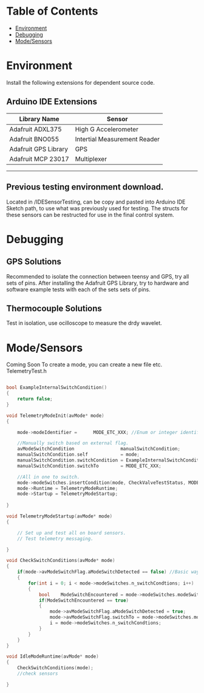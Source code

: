 # Table of Contents
- [Environment](#Envrionment)
- [Debugging](#Debugging)
- [Mode/Sensors](#Mode/Sensors)
# Environment
Install the following extensions for dependent source code.
## Arduino IDE Extensions

| **Library Name**   | **Sensor**   |
| -------------- | -------------- |
| Adafruit ADXL375  | High G Accelerometer     |
| Adafruit BNO055   | Intertial Measurement Reader     |
| Adafruit GPS Library   |  GPS     |
| Adafruit MCP 23017   | Multiplexer     |
________________________________________
## Previous testing environment download.
Located in /IDESensorTesting, can be copy and pasted into Arduino IDE Sketch path, to use what was previously used for testing.
The structs for these sensors can be restructed for use in the final control system.

# Debugging

## GPS Solutions
Recommended to isolate the connection between teensy and GPS, try all sets of pins.
After installing the Adafruit GPS Library, try to hardware and software example tests with each of the sets sets of pins.

## Thermocouple Solutions
Test in isolation, use ocilloscope to measure the drdy wavelet.

# Mode/Sensors
Coming Soon
To create a mode, you can create a new file etc. TelemetryTest.h

```C++

bool ExampleInternalSwitchCondition()
{
    return false;
}

void TelemetryModeInit(avMode* mode)
{

    mode->modeIdentifier =      MODE_ETC_XXX; //Enum or integer identifier defined in avModeIdentifier.h 

    //Manually switch based on external flag.
    avModeSwitchCondition                 manualSwitchCondition;
    manualSwitchCondition.self            = mode;
    manualSwitchCondition.switchCondition = ExampleInternalSwitchCondition;
    manualSwitchCondition.switchTo        = MODE_ETC_XXX;

    //All in one to switch.
    mode->modeSwitches.insertCondition(mode, CheckValveTestStatus, MODE_VALVE_TESTING);
    mode->Runtime = TelemetryModeRuntime;
    mode->Startup = TelemetryModeStartup;
    
}

void TelemetryModeStartup(avMode* mode)
{

    // Set up and test all on board sensors.
    // Test telemetry messaging.

}

void CheckSwitchConditions(avMode* mode)
{
    if(mode->avModeSwitchFlag.aModeSwitchDetected == false) //Basic way of telling whether to keep on with the stage method.
    {
        for(int i = 0; i < mode->modeSwitches.n_switchCondtions; i++)
        {
            bool    ModeSwitchEncountered = mode->modeSwitches.modeSwitchConditions[i].switchCondition(mode);
            if(ModeSwitchEncountered == true)
            {
                mode->avModeSwitchFlag.aModeSwitchDetected = true;
                mode->avModeSwitchFlag.switchTo = mode->modeSwitches.modeSwitchConditions[i].switchTo;
                i = mode->modeSwitches.n_switchCondtions;
            }
        }
    }
}

void IdleModeRuntime(avMode* mode)
{
    CheckSwitchConditions(mode);
    //check sensors

}


```